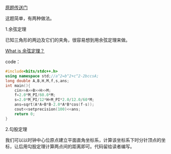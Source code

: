 [原题传送门](https://www.luogu.com.cn/problem/AT_abc168_c)

这题简单，有两种做法。

1.余弦定理

已知三角形的两边及它们的夹角，很容易想到用余弦定理来做。

[What is 余弦定理？](https://baike.baidu.com/link?url=4DXIuB2oCYZluKTMS4OXJeyfh5eRp6-J1S2FJSguUVjzXnW8lrW9c4EmCEwrpVxWweHJ8kKY0-I5CRP52sykTR6poSMgWS29Sv_3boewZGtwlTKcBxDcfq7JpHuGbtse)

code：
```cpp
#include<bits/stdc++.h>
using namespace std;//a^2=b^2+c^2-2bccsA;
long double A,B,H,M,f,s,ans;
int main(){
	cin>>A>>B>>H>>M;
	f=2.0*M_PI/60.0*M;
	s=2.0*M_PI/12*H+M_PI*2.0/12.0/60*M;
	ans=sqrt(A*A+B*B-2.0*A*B*cos(f-s));
	cout<<setprecision(100)<<ans;
	return 0;
}
```

2.勾股定理

我们可以以时钟中心位原点建立平面直角坐标系，计算该坐标系下时分针顶点的坐标，让后用勾股定理计算两点间的距离即可。代码留给读者编写。
